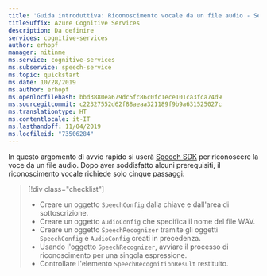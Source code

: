 ```yaml
---
title: 'Guida introduttiva: Riconoscimento vocale da un file audio - Servizio Voce'
titleSuffix: Azure Cognitive Services
description: Da definire
services: cognitive-services
author: erhopf
manager: nitinme
ms.service: cognitive-services
ms.subservice: speech-service
ms.topic: quickstart
ms.date: 10/28/2019
ms.author: erhopf
ms.openlocfilehash: bbd3880ea679dc5fc86c0fc1ece101ca3fca74d9
ms.sourcegitcommit: c22327552d62f88aeaa321189f9b9a631525027c
ms.translationtype: HT
ms.contentlocale: it-IT
ms.lasthandoff: 11/04/2019
ms.locfileid: "73506284"
---
```

In questo argomento di avvio rapido si userà [Speech SDK](~/articles/cognitive-services/speech-service/speech-sdk.md) per riconoscere la voce da un file audio. Dopo aver soddisfatto alcuni prerequisiti, il riconoscimento vocale richiede solo cinque passaggi:
> [!div class="checklist"]
> * Creare un oggetto ````SpeechConfig```` dalla chiave e dall'area di sottoscrizione.
> * Creare un oggetto ````AudioConfig```` che specifica il nome del file WAV.
> * Creare un oggetto ````SpeechRecognizer```` tramite gli oggetti ````SpeechConfig```` e ````AudioConfig```` creati in precedenza.
> * Usando l'oggetto ````SpeechRecognizer````, avviare il processo di riconoscimento per una singola espressione.
> * Controllare l'elemento ````SpeechRecognitionResult```` restituito.
